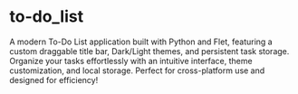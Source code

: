 # to-do_list
A modern To-Do List application built with Python and Flet, featuring a custom draggable title bar, Dark/Light themes, and persistent task storage. Organize your tasks effortlessly with an intuitive interface, theme customization, and local storage. Perfect for cross-platform use and designed for efficiency!
